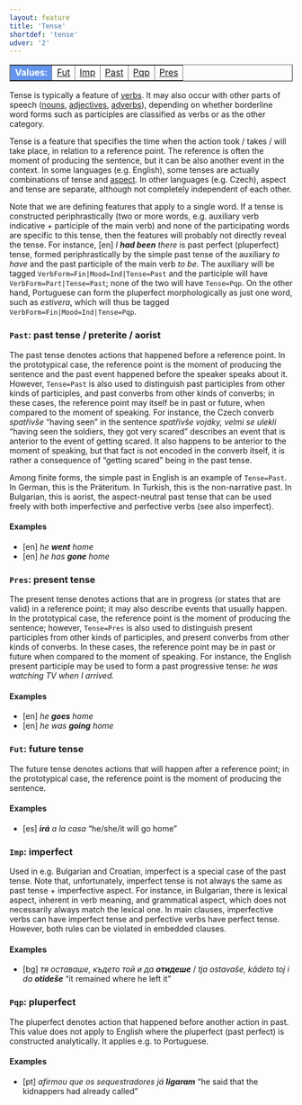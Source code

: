 ```yaml
---
layout: feature
title: 'Tense'
shortdef: 'tense'
udver: '2'
---
```


<table class="typeindex" border="1">
<tr>
  <td style="background-color:cornflowerblue;color:white"><strong>Values:</strong> </td>
  <td><a href="#Fut">Fut</a></td>
  <td><a href="#Imp">Imp</a></td>
  <td><a href="#Past">Past</a></td>
  <td><a href="#Pqp">Pqp</a></td>
  <td><a href="#Pres">Pres</a></td>
</tr>
</table>

Tense is typically a feature of [verbs](u-pos/VERB).
It may also occur with other parts of speech
([nouns](u-pos/NOUN), [adjectives](u-pos/ADJ), [adverbs](u-pos/ADV)),
depending on whether borderline word forms such as participles
are classified as verbs or as the other category.

Tense is a feature that specifies the time when the action took /
takes / will take place, in relation to a reference point.
The reference is often the moment of producing the sentence,
but it can be also another event in the context.
In some languages (e.g. English),
some tenses are actually combinations of tense and
[aspect](Aspect). In other languages (e.g. Czech), aspect and tense
are separate, although not completely independent of each other.

Note that we are defining features that apply to a single word. If a
tense is constructed periphrastically (two or more words,
e.g. auxiliary verb indicative + participle of the main verb) and none
of the participating words are specific to this tense, then the
features will probably not directly reveal the tense. For instance,
[en] _I <b>had been</b> there_ is past perfect (pluperfect) tense,
formed periphrastically by the simple past tense of the auxiliary _to
have_ and the past participle of the main verb _to be_. The auxiliary
will be tagged `VerbForm=Fin|Mood=Ind|Tense=Past` and the participle
will have `VerbForm=Part|Tense=Past`; none of the two will have
`Tense=Pqp`. On the other hand, Portuguese can form the pluperfect
morphologically as just one word, such as _estivera_, which will thus be tagged
`VerbForm=Fin|Mood=Ind|Tense=Pqp`.



### <a name="Past">`Past`</a>: past tense / preterite / aorist

The past tense denotes actions that happened before a reference point.
In the prototypical case, the reference point is the moment of producing
the sentence and the past event happened before the speaker speaks about
it. However, `Tense=Past` is also used to distinguish past participles
from other kinds of participles, and past converbs from other kinds
of converbs; in these cases, the reference point may itself be in past
or future, when compared to the moment of speaking. For instance, the
Czech converb _spatřivše_ “having seen” in the sentence
_spatřivše vojáky, velmi se ulekli_
“having seen the soldiers, they got very scared”
describes an event that is anterior to the event of getting scared.
It also happens to be anterior to the moment of speaking, but that fact
is not encoded in the converb itself, it is rather a consequence of
“getting scared” being in the past tense.

Among finite forms,
the simple past in English is an example of `Tense=Past`.
In German, this is the Präteritum.
In Turkish, this is the non-narrative past.
In Bulgarian, this is aorist, the aspect-neutral past tense that can be
used freely with both imperfective and perfective verbs (see also
imperfect).

#### Examples

* [en] _he <b>went</b> home_
* [en] _he has <b>gone</b> home_



### <a name="Pres">`Pres`</a>: present tense

The present tense denotes actions that are in progress (or states that
are valid) in a reference point; it may also describe events that usually
happen.
In the prototypical case, the reference point is the moment of producing
the sentence; however, `Tense=Pres` is also used to distinguish present
participles from other kinds of participles, and present converbs from
other kinds of converbs. In these cases, the reference point may be in
past or future when compared to the moment of speaking. For instance,
the English present participle may be used to form a past progressive tense:
_he was watching TV when I arrived._

#### Examples

* [en] _he <b>goes</b> home_
* [en] _he was <b>going</b> home_



### <a name="Fut">`Fut`</a>: future tense

The future tense denotes actions that will happen after a reference point;
in the prototypical case, the reference point is the moment of producing
the sentence.

#### Examples

* [es] _<b>irá</b> a la casa_ “he/she/it will go home”



### <a name="Imp">`Imp`</a>: imperfect

Used in e.g. Bulgarian and Croatian, imperfect is a special case of
the past tense. Note that, unfortunately, imperfect tense is not
always the same as past tense + imperfective aspect. For instance, in
Bulgarian, there is lexical aspect, inherent in verb meaning, and
grammatical aspect, which does not necessarily always match the
lexical one. In main clauses, imperfective verbs can have imperfect
tense and perfective verbs have perfect tense. However, both rules can
be violated in embedded clauses.

#### Examples

* [bg] _тя оставаше, където той и да <b>отидеше</b>_ / _tja ostavaše, kădeto toj i da <b>otideše</b>_ “it remained where he left it”



### <a name="Pqp">`Pqp`</a>: pluperfect

The pluperfect denotes action that happened before another action in
past. This value does not apply to English where the pluperfect (past
perfect) is constructed analytically. It applies e.g. to Portuguese.

#### Examples

* [pt] _afirmou que os sequestradores já <b>ligaram</b>_ “he said that the kidnappers had already called”
